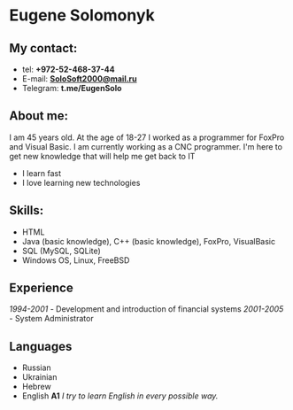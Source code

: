 # Eugene Solomonyk

## My contact:

- tel: **+972-52-468-37-44**
- E-mail: **SoloSoft2000@mail.ru**
- Telegram: **t.me/EugenSolo**

## About me:

I am 45 years old. At the age of 18-27 I worked as a programmer for FoxPro and Visual Basic. I am currently working as a CNC programmer. I'm here to get new knowledge that will help me get back to IT

- I learn fast
- I love learning new technologies

## Skills:

- HTML
- Java (basic knowledge), C++ (basic knowledge), FoxPro, VisualBasic
- SQL (MySQL, SQLite)
- Windows OS, Linux, FreeBSD

## Experience

_1994-2001_ - Development and introduction of financial systems
_2001-2005_ - System Administrator

## Languages

- Russian
- Ukrainian
- Hebrew
- English **A1** _I try to learn English in every possible way._
